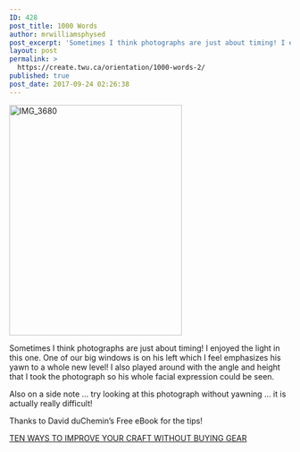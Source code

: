 ```yaml
---
ID: 428
post_title: 1000 Words
author: mrwilliamsphysed
post_excerpt: 'Sometimes I think photographs are just about timing! I enjoyed the light in this one. One of our big windows is on his left which I feel emphasizes his yawn to a whole new level! I also played around with the angle and height that I took the photograph so his whole facial expression could &hellip; <a href="https://mrwilliamsphysed.wordpress.com/2017/09/24/1000-words/">Continue reading <span>1000 Words</span></a><img alt="" border="0" src="https://pixel.wp.com/b.gif?host=mrwilliamsphysed.wordpress.com&amp;blog=67148074&amp;post=470&amp;subd=mrwilliamsphysed&amp;ref=&amp;feed=1" width="1" height="1">'
layout: post
permalink: >
  https://create.twu.ca/orientation/1000-words-2/
published: true
post_date: 2017-09-24 02:26:38
---
```

<p><img data-attachment-id="471" data-permalink="https://mrwilliamsphysed.wordpress.com/2017/09/24/1000-words/img_3680/" data-orig-file="https://mrwilliamsphysed.files.wordpress.com/2017/09/img_3680.jpeg?w=309&#038;h=412" data-orig-size="600,800" data-comments-opened="1" data-image-meta="{&quot;aperture&quot;:&quot;0&quot;,&quot;credit&quot;:&quot;&quot;,&quot;camera&quot;:&quot;&quot;,&quot;caption&quot;:&quot;&quot;,&quot;created_timestamp&quot;:&quot;0&quot;,&quot;copyright&quot;:&quot;&quot;,&quot;focal_length&quot;:&quot;0&quot;,&quot;iso&quot;:&quot;0&quot;,&quot;shutter_speed&quot;:&quot;0&quot;,&quot;title&quot;:&quot;&quot;,&quot;orientation&quot;:&quot;1&quot;}" data-image-title="IMG_3680" data-image-description="" data-medium-file="https://mrwilliamsphysed.files.wordpress.com/2017/09/img_3680.jpeg?w=309&#038;h=412?w=225" data-large-file="https://mrwilliamsphysed.files.wordpress.com/2017/09/img_3680.jpeg?w=309&#038;h=412?w=600" class="alignnone  wp-image-471" src="https://mrwilliamsphysed.files.wordpress.com/2017/09/img_3680.jpeg?w=309&#038;h=412" alt="IMG_3680" width="309" height="412" srcset="https://mrwilliamsphysed.files.wordpress.com/2017/09/img_3680.jpeg?w=309&amp;h=412 309w, https://mrwilliamsphysed.files.wordpress.com/2017/09/img_3680.jpeg?w=113&amp;h=150 113w, https://mrwilliamsphysed.files.wordpress.com/2017/09/img_3680.jpeg?w=225&amp;h=300 225w, https://mrwilliamsphysed.files.wordpress.com/2017/09/img_3680.jpeg 600w" sizes="(max-width: 309px) 100vw, 309px" /></p>
<p>Sometimes I think photographs are just about timing! I enjoyed the light in this one. One of our big windows is on his left which I feel emphasizes his yawn to a whole new level! I also played around with the angle and height that I took the photograph so his whole facial expression could be seen.</p>
<p>Also on a side note &#8230; try looking at this photograph without yawning &#8230; it is actually really difficult!</p>
<p>Thanks to David duChemin&#8217;s Free eBook for the tips!</p>
<p><a href="https://craftandvision.com/products/ten">TEN WAYS TO IMPROVE YOUR CRAFT WITHOUT BUYING GEAR</a></p><br />  <a rel="nofollow" href="http://feeds.wordpress.com/1.0/gocomments/mrwilliamsphysed.wordpress.com/470/"><img alt="" border="0" src="http://feeds.wordpress.com/1.0/comments/mrwilliamsphysed.wordpress.com/470/" /></a> <img alt="" border="0" src="https://pixel.wp.com/b.gif?host=mrwilliamsphysed.wordpress.com&#038;blog=67148074&%23038;post=470&%23038;subd=mrwilliamsphysed&%23038;ref=&%23038;feed=1" width="1" height="1" />